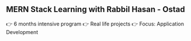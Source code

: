**MERN Stack Learning with Rabbil Hasan - Ostad**
------------------
👉 6 months intensive program
👉 Real life projects
👉 Focus: Application Development 